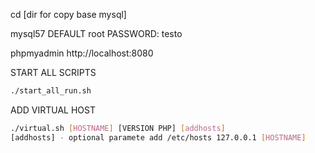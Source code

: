 cd [dir for copy base mysql]

mysql57 DEFAULT root PASSWORD: testo

phpmyadmin http://localhost:8080

START ALL SCRIPTS
```sh
./start_all_run.sh
```

ADD VIRTUAL HOST
```sh
./virtual.sh [HOSTNAME] [VERSION PHP] [addhosts]  
[addhosts] - optional paramete add /etc/hosts 127.0.0.1 [HOSTNAME]
```
